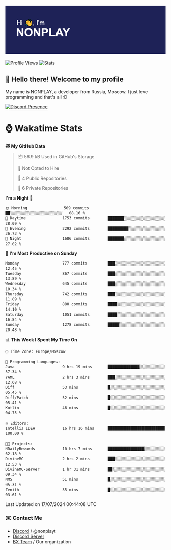 ![Discord Presence](./header.png)
<br></br>
![Profile Views](https://komarev.com/ghpvc/?username=NONPLAYT&color=blue&style=for-the-badge)
![Stats](https://img.shields.io/badge/0%25-OPTIMIZED-orange?style=for-the-badge)


## :wave: Hello there! Welcome to my profile

My name is NONPLAY, a developer from Russia, Moscow. I just love programming and that's all :D

[![Discord Presence](https://lanyard.cnrad.dev/api/597087584090587177?showDisplayName=true)](https://discord.com/users/597087584090587177) 

# ⌚ Wakatime Stats

<!--START_SECTION:waka-->
**🐱 My GitHub Data** 

> 📦 56.9 kB Used in GitHub's Storage 
 > 
> 🚫 Not Opted to Hire
 > 
> 📜 4 Public Repositories 
 > 
> 🔑 6 Private Repositories 
 > 
**I'm a Night 🦉** 

```text
🌞 Morning                509 commits         ██░░░░░░░░░░░░░░░░░░░░░░░   08.16 % 
🌆 Daytime                1753 commits        ███████░░░░░░░░░░░░░░░░░░   28.09 % 
🌃 Evening                2292 commits        █████████░░░░░░░░░░░░░░░░   36.73 % 
🌙 Night                  1686 commits        ███████░░░░░░░░░░░░░░░░░░   27.02 % 
```
📅 **I'm Most Productive on Sunday** 

```text
Monday                   777 commits         ███░░░░░░░░░░░░░░░░░░░░░░   12.45 % 
Tuesday                  867 commits         ███░░░░░░░░░░░░░░░░░░░░░░   13.89 % 
Wednesday                645 commits         ███░░░░░░░░░░░░░░░░░░░░░░   10.34 % 
Thursday                 742 commits         ███░░░░░░░░░░░░░░░░░░░░░░   11.89 % 
Friday                   880 commits         ████░░░░░░░░░░░░░░░░░░░░░   14.10 % 
Saturday                 1051 commits        ████░░░░░░░░░░░░░░░░░░░░░   16.84 % 
Sunday                   1278 commits        █████░░░░░░░░░░░░░░░░░░░░   20.48 % 
```


📊 **This Week I Spent My Time On** 

```text
🕑︎ Time Zone: Europe/Moscow

💬 Programming Languages: 
Java                     9 hrs 19 mins       ██████████████░░░░░░░░░░░   57.34 % 
YAML                     2 hrs 3 mins        ███░░░░░░░░░░░░░░░░░░░░░░   12.68 % 
Diff                     53 mins             █░░░░░░░░░░░░░░░░░░░░░░░░   05.45 % 
Diff/Patch               52 mins             █░░░░░░░░░░░░░░░░░░░░░░░░   05.41 % 
Kotlin                   46 mins             █░░░░░░░░░░░░░░░░░░░░░░░░   04.75 % 

🔥 Editors: 
IntelliJ IDEA            16 hrs 16 mins      █████████████████████████   100.00 % 

🐱‍💻 Projects: 
NDailyRewards            10 hrs 7 mins       ████████████████░░░░░░░░░   62.18 % 
DivineMC                 2 hrs 2 mins        ███░░░░░░░░░░░░░░░░░░░░░░   12.53 % 
DivineMC-Server          1 hr 31 mins        ██░░░░░░░░░░░░░░░░░░░░░░░   09.34 % 
NMS                      51 mins             █░░░░░░░░░░░░░░░░░░░░░░░░   05.31 % 
Zenith                   35 mins             █░░░░░░░░░░░░░░░░░░░░░░░░   03.61 % 
```


 Last Updated on 17/07/2024 00:44:08 UTC
<!--END_SECTION:waka-->

### ✉️ Contact Me

- [Discord](https://discord.com/users/597087584090587177) / @nonplayt
- [Discord Server](https://discord.gg/p7cxhw7E2M)
- [BX Team](https://github.com/BX-Team) / Our organization
